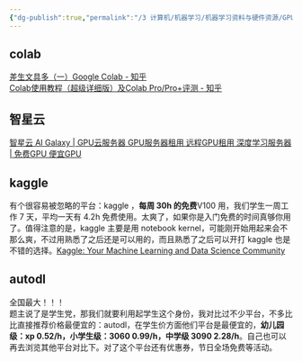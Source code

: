 ```yaml
---
{"dg-publish":true,"permalink":"/3 计算机/机器学习/机器学习资料与硬件资源/GPU资源/","title":"GPU资源"}
---
```



## colab
[差生文具多（一）Google Colab - 知乎](https://zhuanlan.zhihu.com/p/467391606)  
[Colab使用教程（超级详细版）及Colab Pro/Pro+评测 - 知乎](https://zhuanlan.zhihu.com/p/527663163)

## 智星云
[智星云 AI Galaxy | GPU云服务器 GPU服务器租用 远程GPU租用 深度学习服务器 | 免费GPU 便宜GPU](http://gpu.ai-galaxy.cn/store?application=AI%E4%BA%91%E4%B8%BB%E6%9C%BA)

## kaggle
有个很容易被忽略的平台：kaggle ，**每周 30h 的免费**V100 用，我们学生一周工作 7 天，平均一天有 4.2h 免费使用。太爽了，如果你是入门免费的时间真够你用了。值得注意的是，kaggle 主要是用 notebook kernel，可能刚开始用起来会不那么爽，不过用熟悉了之后还是可以用的，而且熟悉了之后可以开打 kaggle 也是不错的选择。[Kaggle: Your Machine Learning and Data Science Community](https://www.kaggle.com/)

## autodl
全国最大！！！  
题主说了是学生党，那我们就要利用起学生这个身份，我对比过不少平台，不多比比直接推荐价格最便宜的：autodl，在学生价方面他们平台是最便宜的，**幼儿园级：xp 0.52/h，小学生级：3060 0.99/h，中学级 3090 2.28/h**。自己也可以再去浏览其他平台对比下。对了这个平台还有优惠券，节日全场免费等活动。
